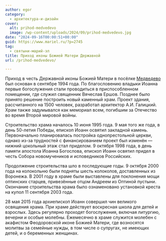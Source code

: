 ```yaml
---
author: egor
category:
  - архитектура-и-дизайн
cover:
  alt: prihod-medvedevo
  image: /wp-content/uploads/2024/09/prihod-medvedevo.jpg
date: "2024-09-16T00:00:51+00:00"
guid: https://www.mariel.ru/?p=2745
tag:
  - святыни-марий-эл
title: Приход иконы Божией Матери Державной
url: /prihod-medvedevo/

---
```

Приход в честь Державной иконы Божией Матери в посёлке [Медведево](/medvedevskij-rajon/) был основан в сентябре 1994 года. По благословению владыки Иоанна первые богослужения стали проводиться в приспособленном помещении, где служил священник Вячеслав Ершов. Позднее было принято решение построить новый каменный храм. Проект здания, рассчитанного на 1500 человек, разработал архитектор А.И. Галицкий. Храм также задумывался как мемориал всем, погибшим за Отечество во время Второй мировой войны.

Строительство храма началось 10 июня 1995 года. 9 мая того же года, в день 50-летия Победы, епископ Иоанн освятил закладной камень. Первоначально планировалась постройка однопрестольной церкви, однако из-за трудностей с финансированием проект был изменён — нижний цокольный этаж стал приделом. 9 октября 1998 года, в день памяти апостола Иоанна Богослова, епископ Иоанн освятил придел в честь Собора новомучеников и исповедников Российских.

Продолжение строительства шло в последующие годы. 9 октября 2000 года на колокольню были подняты шесть колоколов, доставленных из Воронежа. В 2001 году в храме были выставлены для поклонения мощи оптинских старцев, привезённые отцом Андреем из Оптиной пустыни. Окончание строительства храма было ознаменовано установкой креста на купол 11 сентября 2003 года.

28 мая 2015 года архиепископ Иоанн совершил чин великого освящения храма. При храме действует воскресная школа для детей и взрослых. Здесь регулярно проходят богослужения, включая литургию, вечерни и особые молебны. Ежемесячно в храме служится молебен с акафистом Феодоровской иконе Божией Матери, где возносятся молитвы за семейные нужды, в том числе о супругах, не имеющих детей, и о беременных женщинах.
